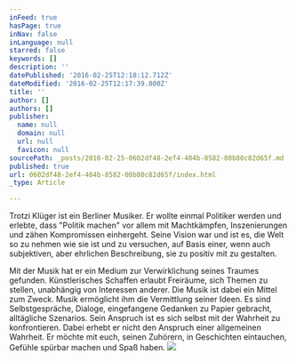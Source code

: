 ```yaml
---
inFeed: true
hasPage: true
inNav: false
inLanguage: null
starred: false
keywords: []
description: ''
datePublished: '2016-02-25T12:18:12.712Z'
dateModified: '2016-02-25T12:17:39.800Z'
title: ''
author: []
authors: []
publisher:
  name: null
  domain: null
  url: null
  favicon: null
sourcePath: _posts/2016-02-25-0602df48-2ef4-404b-8582-08b80c82d65f.md
published: true
url: 0602df48-2ef4-404b-8582-08b80c82d65f/index.html
_type: Article

---
```

Trotzi Klüger ist ein Berliner Musiker. Er wollte einmal Politiker werden und erlebte, dass "Politik machen" vor allem mit Machtkämpfen, Inszenierungen und zähen Kompromissen einhergeht. Seine Vision war und ist es, die Welt so zu nehmen wie sie ist und zu versuchen, auf Basis einer, wenn auch subjektiven, aber ehrlichen Beschreibung, sie zu positiv mit zu gestalten.

Mit der Musik hat er ein Medium zur Verwirklichung seines Traumes gefunden. Künstlerisches Schaffen erlaubt Freiräume, sich Themen zu stellen, unabhängig von Interessen anderer. Die Musik ist dabei ein Mittel zum Zweck. Musik ermöglicht ihm die Vermittlung seiner Ideen. Es sind Selbstgespräche, Dialoge, eingefangene Gedanken zu Papier gebracht, alltägliche Szenarios. Sein Anspruch ist es sich selbst mit der Wahrheit zu konfrontieren. Dabei erhebt er nicht den Anspruch einer allgemeinen Wahrheit. Er möchte mit euch, seinen Zuhörern, in Geschichten eintauchen, Gefühle spürbar machen und Spaß haben.
![](https://the-grid-user-content.s3-us-west-2.amazonaws.com/4ed01d91-7dd3-4ece-b401-cb81d3caf8e1.jpg)
